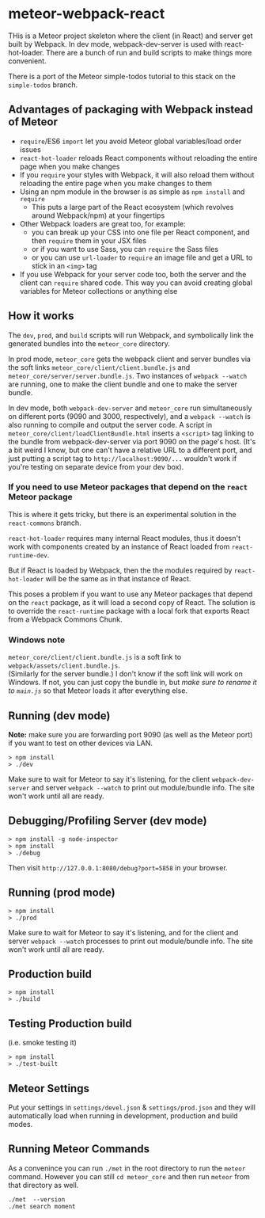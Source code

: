 # meteor-webpack-react

THis is a Meteor project skeleton where the client (in React) and server get built by Webpack.  In dev mode,
webpack-dev-server is used with react-hot-loader.  There are a bunch of run and build scripts to make things more
convenient.

There is a port of the Meteor simple-todos tutorial to this stack on the `simple-todos` branch.

## Advantages of packaging with Webpack instead of Meteor

* `require`/ES6 `import` let you avoid Meteor global variables/load order issues
* `react-hot-loader` reloads React components without reloading the entire page
  when you make changes
* If you `require` your styles with Webpack, it will also reload them without
  reloading the entire page when you make changes to them
* Using an npm module in the browser is as simple as `npm install` and `require`
  * This puts a large part of the React ecosystem (which revolves around Webpack/npm)
    at your fingertips
* Other Webpack loaders are great too, for example:
  * you can break up your CSS into one file per React component, and then `require`
    them in your JSX files
  * or if you want to use Sass, you can `require` the Sass files
  * or you can use `url-loader` to `require` an image file and get a URL to stick in
    an `<img>` tag
* If you use Webpack for your server code too, both the server and the client can `require`
  shared code.  This way you can avoid creating global variables for Meteor collections or
  anything else

## How it works

The `dev`, `prod`, and `build` scripts will run Webpack, and symbolically link the generated bundles
into the `meteor_core` directory.

In prod mode, `meteor_core` gets the webpack client and server bundles via the soft links `meteor_core/client/client.bundle.js` and `meteor_core/server/server.bundle.js`.  Two instances of `webpack --watch` are running, one to make the client bundle and one to make the server bundle.

In dev mode, both `webpack-dev-server` and `meteor_core` run simultaneously on different ports (9090 and 3000, respectively), and a `webpack --watch` is also running to compile and output the server code.  A script in `meteor_core/client/loadClientBundle.html` inserts a `<script>` tag linking to the bundle from webpack-dev-server via port 9090 on the page's host.  (It's a bit weird I know, but one can't have a relative URL to a different port, and just putting a script tag to `http://localhost:9090/...` wouldn't work if you're testing on separate device from your dev box).

### If you need to use Meteor packages that depend on the `react` Meteor package

This is where it gets tricky, but there is an experimental solution in the `react-commons` branch.

`react-hot-loader` requires many internal React modules, thus it doesn't work with components
created by an instance of React loaded from `react-runtime-dev`.

But if React is loaded by Webpack, then the the modules required by `react-hot-loader`
will be the same as in that instance of React.

This poses a problem if you want to use any Meteor packages that depend on the `react` package,
as it will load a second copy of React.  The solution is to override the `react-runtime` package
with a local fork that exports React from a Webpack Commons Chunk.

### Windows note

`meteor_core/client/client.bundle.js` is a soft link to `webpack/assets/client.bundle.js`.  
(Similarly for the server bundle.) I don't know
if the soft link will work on Windows.  If not, you can just copy the bundle in, but *make sure
to rename it to `main.js`* so that Meteor loads it after everything else.

## Running (dev mode)

**Note:** make sure you are forwarding port 9090 (as well as the Meteor port) if you want to test on other devices via LAN.

```
> npm install
> ./dev
```
Make sure to wait for Meteor to say it's listening, for the client `webpack-dev-server` and server `webpack --watch` to print out module/bundle info.  The site won't work until all are ready.

## Debugging/Profiling Server (dev mode)

```
> npm install -g node-inspector
> npm install
> ./debug
```
Then visit `http://127.0.0.1:8080/debug?port=5858` in your browser.

## Running (prod mode)

```
> npm install
> ./prod
```
Make sure to wait for Meteor to say it's listening, and for the client and server `webpack --watch` processes to print out module/bundle info.  The site won't work until all are ready.

## Production build

```
> npm install
> ./build
```


## Testing Production build

(i.e. smoke testing it)
```
> npm install
> ./test-built
```


## Meteor Settings

Put your settings in `settings/devel.json` & `settings/prod.json` and they will automatically load when running in development, production and build modes.


## Running Meteor Commands

As a convenince you can run `./met` in the root directory to run the `meteor` command. However you can still `cd meteor_core` and then run `meteor` from that directory as well.

```
./met  --version
./met search moment
```
